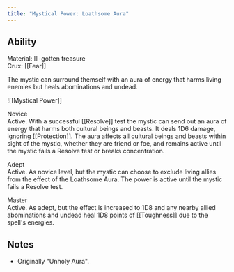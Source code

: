 ```yaml
---
title: "Mystical Power: Loathsome Aura"
---
```

## Ability
Material: Ill-gotten treasure<br>Crux: [[Fear]]

The mystic can surround themself with an aura of energy that harms living enemies but heals abominations and undead.

![[Mystical Power]]

Novice<br>Active. With a successful [[Resolve]] test the mystic can send out an aura of energy that harms both cultural beings and beasts. It deals 1D6 damage, ignoring [[Protection]]. The aura affects all cultural beings and beasts within sight of the mystic, whether they are friend or foe, and remains active until the mystic fails a Resolve test or breaks concentration.

Adept<br>Active. As novice level, but the mystic can choose to exclude living allies from the effect of the Loathsome Aura. The power is active until the mystic fails a Resolve test.

Master<br>Active. As adept, but the effect is increased to 1D8 and any nearby allied abominations and undead heal 1D8 points of [[Toughness]] due to the spell's energies.
## Notes
* Originally "Unholy Aura".